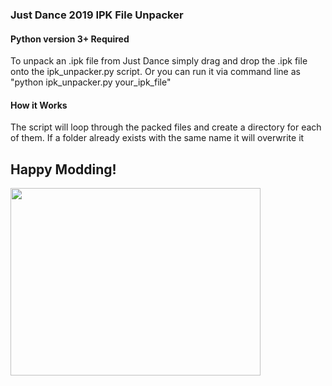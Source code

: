 <h3>Just Dance 2019 IPK File Unpacker</h3>
<h4>Python version 3+ Required</h4>
<p>
 To unpack an .ipk file from Just Dance simply drag and drop the .ipk file onto the ipk_unpacker.py script.
 Or you can run it via command line as "python ipk_unpacker.py your_ipk_file"
</p>

<h4>How it Works</h4>
<p>The script will loop through the packed files and create a directory for each of them. If a folder already exists with the same name it will overwrite it</p>

<h2>Happy Modding!</h2>
<img src = "https://www.chaoshour.com/wp-content/uploads/2018/10/justdance6.jpg" width = "400" height = "300">
